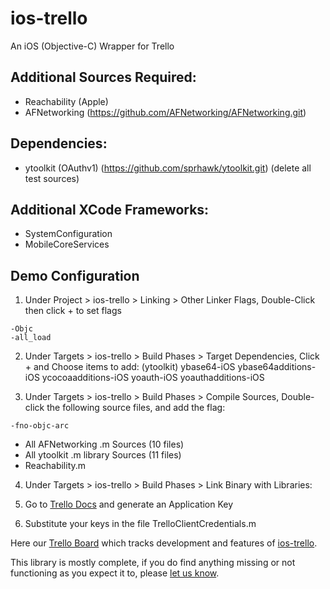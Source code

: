 ios-trello
==========

An iOS (Objective-C) Wrapper for Trello

## Additional Sources Required:

* Reachability (Apple)
* AFNetworking (https://github.com/AFNetworking/AFNetworking.git)

## Dependencies:

* ytoolkit (OAuthv1) (https://github.com/sprhawk/ytoolkit.git)
(delete all test sources)

## Additional XCode Frameworks:

* SystemConfiguration
* MobileCoreServices

## Demo Configuration

1. Under Project > ios-trello > Linking > Other Linker Flags,
Double-Click then click + to set flags
```
-Objc
-all_load
```

2. Under Targets > ios-trello > Build Phases > Target Dependencies,
Click + and Choose items to add:
(ytoolkit)
ybase64-iOS
ybase64additions-iOS
ycocoaadditions-iOS
yoauth-iOS
yoauthadditions-iOS

3. Under Targets > ios-trello > Build Phases > Compile Sources,
Double-click the following source files, and add the flag:
```
-fno-objc-arc
```

* All AFNetworking .m Sources  		(10 files)
* All ytoolkit .m library Sources		(11 files)
* Reachability.m

4. Under Targets > ios-trello > Build Phases > Link Binary with Libraries:

5. Go to [Trello Docs](https://trello.com/docs/) and generate an Application Key

6. Substitute your keys in the file TrelloClientCredentials.m



Here our [Trello Board](https://trello.com/board/ios-trello/4fc68e03d3e0f0166532f6e9) which tracks development and features of [ios-trello](https://trello.com/board/ios-trello/4fc68e03d3e0f0166532f6e9).



This library is mostly complete, if you do find anything missing or not functioning as you expect it to, please [let us know](https://trello.com/card/spot-a-bug-report-it/4fc68e03d3e0f0166532f6e9/1).